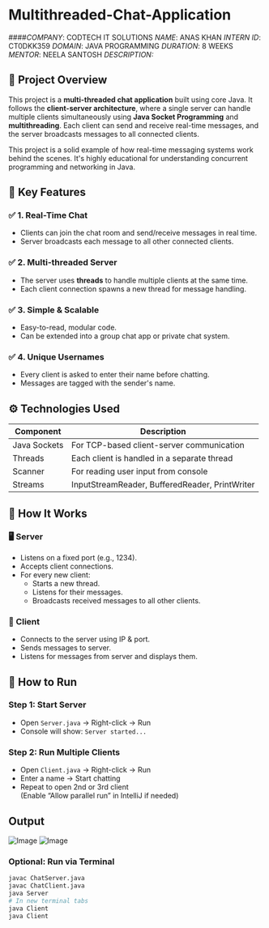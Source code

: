 # Multithreaded-Chat-Application
####*COMPANY*: CODTECH IT SOLUTIONS
*NAME*: ANAS KHAN
*INTERN ID*: CT0DKK359
*DOMAIN*: JAVA PROGRAMMING
*DURATION*: 8 WEEKS
*MENTOR*: NEELA SANTOSH
*DESCRIPTION:*

## 🧠 Project Overview

This project is a **multi-threaded chat application** built using core Java. It follows the **client-server architecture**, where a single server can handle multiple clients simultaneously using **Java Socket Programming** and **multithreading**. Each client can send and receive real-time messages, and the server broadcasts messages to all connected clients.

This project is a solid example of how real-time messaging systems work behind the scenes. It's highly educational for understanding concurrent programming and networking in Java.

## 🚀 Key Features

### ✅ 1. Real-Time Chat
- Clients can join the chat room and send/receive messages in real time.
- Server broadcasts each message to all other connected clients.

### ✅ 2. Multi-threaded Server
- The server uses **threads** to handle multiple clients at the same time.
- Each client connection spawns a new thread for message handling.

### ✅ 3. Simple & Scalable
- Easy-to-read, modular code.
- Can be extended into a group chat app or private chat system.

### ✅ 4. Unique Usernames
- Every client is asked to enter their name before chatting.
- Messages are tagged with the sender's name.

## ⚙️ Technologies Used

| Component     | Description |
|---------------|-------------|
| Java Sockets  | For TCP-based client-server communication |
| Threads       | Each client is handled in a separate thread |
| Scanner       | For reading user input from console |
| Streams       | InputStreamReader, BufferedReader, PrintWriter |

## 🧪 How It Works

### 🖥️ Server
- Listens on a fixed port (e.g., 1234).
- Accepts client connections.
- For every new client:
  - Starts a new thread.
  - Listens for their messages.
  - Broadcasts received messages to all other clients.

### 💬 Client
- Connects to the server using IP & port.
- Sends messages to server.
- Listens for messages from server and displays them.

## 🚀 How to Run

### Step 1: Start Server
- Open `Server.java` → Right-click → Run
- Console will show: `Server started...`

### Step 2: Run Multiple Clients
- Open `Client.java` → Right-click → Run
- Enter a name → Start chatting
- Repeat to open 2nd or 3rd client  
  (Enable “Allow parallel run” in IntelliJ if needed)

## Output
![Image](https://github.com/user-attachments/assets/f459c59a-45f4-4dc7-86b3-3b950e27e4d6)
![Image](https://github.com/user-attachments/assets/cd5e9a72-0279-441c-a6ec-4bef51a41579)

### Optional: Run via Terminal
```bash
javac ChatServer.java
javac ChatClient.java
java Server
# In new terminal tabs
java Client
java Client
